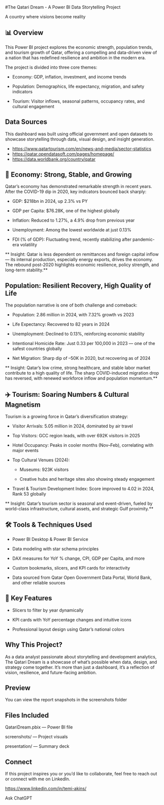 #The Qatari Dream - A Power BI Data Storytelling Project

A country where visions become reality

## 📊 Overview

This Power BI project explores the economic strength, population trends, and tourism growth of Qatar, 
offering a compelling and data-driven view of a nation that has redefined resilience and ambition in the modern era.

The project is divided into three core themes:

- Economy: GDP, inflation, investment, and income trends

- Population: Demographics, life expectancy, migration, and safety indicators

- Tourism: Visitor inflows, seasonal patterns, occupancy rates, and cultural engagement

## Data Sources
This dashboard was built using official government and open datasets to showcase storytelling through data, 
visual design, and insight generation.

- https://www.qatartourism.com/en/news-and-media/sector-statistics
- https://qatar.opendatasoft.com/pages/homepage/
- https://data.worldbank.org/country/qatar

## 💼 Economy: Strong, Stable, and Growing

Qatar’s economy has demonstrated remarkable strength in recent years. After the COVID-19 dip in 2020, key indicators bounced back sharply:

- GDP: $218bn in 2024, up 2.3% vs PY

- GDP per Capita: $76.28K, one of the highest globally

- Inflation: Reduced to 1.27%, a 4.9% drop from previous year

- Unemployment: Among the lowest worldwide at just 0.13%

- FDI (% of GDP): Fluctuating trend, recently stabilizing after pandemic-era volatility

** Insight: Qatar is less dependent on remittances and foreign capital inflow — its internal production, especially energy exports, drives the economy.
   The rebound post-2020 highlights economic resilience, policy strength, and long-term stability.**

## Population: Resilient Recovery, High Quality of Life

The population narrative is one of both challenge and comeback:

- Population: 2.86 million in 2024, with 7.32% growth vs 2023

- Life Expectancy: Recovered to 82 years in 2024

- Unemployment: Declined to 0.13%, reinforcing economic stability

- Intentional Homicide Rate: Just 0.33 per 100,000 in 2023 — one of the safest countries globally

- Net Migration: Sharp dip of –50K in 2020, but recovering as of 2024

** Insight: Qatar’s low crime, strong healthcare, and stable labor market contribute to a high quality of life. 
The sharp COVID-induced migration drop has reversed, with renewed workforce inflow and population momentum.**

## ✈️ Tourism: Soaring Numbers & Cultural Magnetism

Tourism is a growing force in Qatar’s diversification strategy:

- Visitor Arrivals: 5.05 million in 2024, dominated by air travel

- Top Visitors: GCC region leads, with over 692K visitors in 2025

- Hotel Occupancy: Peaks in cooler months (Nov–Feb), correlating with major events

- Top Cultural Venues (2024):

    - Museums: 923K visitors

    - Creative hubs and heritage sites also showing steady engagement

- Travel & Tourism Development Index: Score improved to 4.02 in 2024, Rank 53 globally

** Insight: Qatar’s tourism sector is seasonal and event-driven, fueled by world-class infrastructure, cultural assets, and strategic Gulf proximity.**

## 🛠️ Tools & Techniques Used

- Power BI Desktop & Power BI Service

- Data modeling with star schema principles

- DAX measures for YoY % change, CPI, GDP per Capita, and more

- Custom bookmarks, slicers, and KPI cards for interactivity

- Data sourced from Qatar Open Government Data Portal, World Bank, and other reliable sources

## 📌 Key Features

- Slicers to filter by year dynamically

- KPI cards with YoY percentage changes and intuitive icons

- Professional layout design using Qatar’s national colors

## Why This Project?

As a data analyst passionate about storytelling and development analytics, The Qatari Dream is a showcase of what’s possible when data, design, and strategy come together.
It’s more than just a dashboard, it’s a reflection of vision, resilience, and future-facing ambition.

## Preview

You can view the report snapshots in the screenshots folder

## Files Included

QatariDream.pbix — Power BI file

screenshots/ — Project visuals

presentation/ — Summary deck 

## Connect

If this project inspires you or you’d like to collaborate, feel free to reach out or connect with me on LinkedIn.

https://www.linkedin.com/in/temi-akins/











Ask ChatGPT

